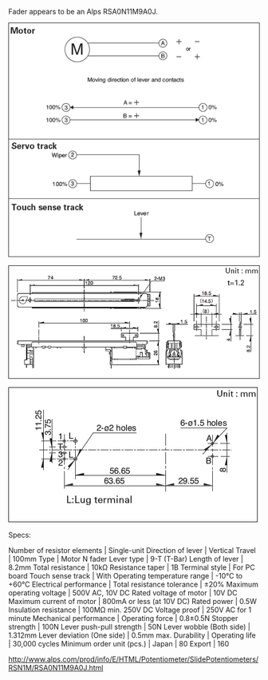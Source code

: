 Fader appears to be an Alps RSA0N11M9A0J.

![Fader Circuit](https://raw.githubusercontent.com/cscashby/faderboard/master/hardware/notes/fader/circuit.GIF "Fader circuit")

![Fader Dimensions](https://raw.githubusercontent.com/cscashby/faderboard/master/hardware/notes/fader/dimensions.GIF "Fader dimensions")

![Fader Mounting](https://raw.githubusercontent.com/cscashby/faderboard/master/hardware/notes/fader/mounting.GIF "Fader mounting")

Specs:

Number of resistor elements | Single-unit
Direction of lever | Vertical
Travel | 100mm
Type | Motor N fader
Lever type | 9-T (T-Bar)
Length of lever | 8.2mm
Total resistance | 10kΩ
Resistance taper | 1B
Terminal style | For PC board
Touch sense track | With
Operating temperature range | -10°C to +60°C
Electrical performance | Total resistance tolerance | ±20%
Maximum operating voltage | 500V AC, 10V DC
Rated voltage of motor | 10V DC
Maximum current of motor | 800mA or less (at 10V DC)
Rated power | 0.5W
Insulation resistance | 100MΩ min. 250V DC
Voltage proof | 250V AC for 1 minute
Mechanical performance | Operating force | 0.8±0.5N
Stopper strength | 100N
Lever push-pull strength | 50N
Lever wobble (Both side) | 1.312mm
Lever deviation (One side) | 0.5mm max.
Durability | Operating life | 30,000 cycles
Minimum order unit (pcs.) | Japan | 80
Export | 160

http://www.alps.com/prod/info/E/HTML/Potentiometer/SlidePotentiometers/RSN1M/RSA0N11M9A0J.html
